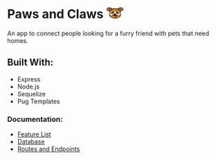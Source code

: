 # Paws and Claws ![](/documentation/images/logo.png)
An app to connect people looking for a furry friend with pets that need homes.

## Built With:
* Express
* Node.js
* Sequelize
* Pug Templates

### Documentation:
* [Feature List](/documentation/featureList.md)
* [Database](/documentation/database.md)
* [Routes and Endpoints](/documentation/routes_endpoints.md)
